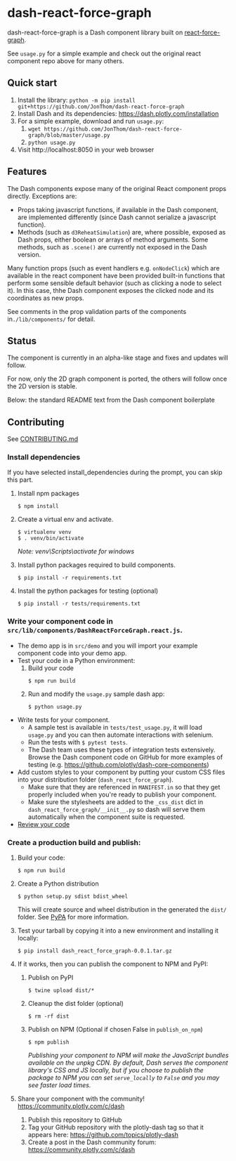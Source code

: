 # dash-react-force-graph

dash-react-force-graph is a Dash component library built on [react-force-graph](https://github.com/vasturiano/react-force-graph). 

See `usage.py` for a simple example and check out the original react component repo above for many others.

## Quick start
1. Install the library: `python -m pip install git+https://github.com/JonThom/dash-react-force-graph`
2. Install Dash and its dependencies: https://dash.plotly.com/installation
3. For a simple example, download and run `usage.py`:
	1. `wget https://github.com/JonThom/dash-react-force-graph/blob/master/usage.py`
	2. `python usage.py`
4. Visit http://localhost:8050 in your web browser

## Features

The Dash components expose many of the original React component props directly. Exceptions are:
* Props taking javascript functions, if available in the Dash component, are implemented differently (since Dash cannot serialize a javascript function). 
* Methods (such as `d3ReheatSimulation`) are, where possible, exposed as Dash props, either boolean or arrays of method arguments. Some methods, such as `.scene()` are currently not exposed in the Dash version.

Many function props (such as event handlers e.g. `onNodeClick`) which are available in the react component have been provided built-in functions that perform some sensible default behavior (such as clicking a node to select it). In this case, thhe Dash component exposes the clicked node and its coordinates as new props.

See comments in the prop validation parts of the components in`./lib/components/` for detail.

## Status

The component is currently in an alpha-like stage and fixes and updates will follow.

For now, only the 2D graph component is ported, the others will follow once the 2D version is stable.

Below: the standard README text from the Dash component boilerplate 

## Contributing

See [CONTRIBUTING.md](./CONTRIBUTING.md)

### Install dependencies

If you have selected install_dependencies during the prompt, you can skip this part.

1. Install npm packages
    ```
    $ npm install
    ```
2. Create a virtual env and activate.
    ```
    $ virtualenv venv
    $ . venv/bin/activate
    ```
    _Note: venv\Scripts\activate for windows_

3. Install python packages required to build components.
    ```
    $ pip install -r requirements.txt
    ```
4. Install the python packages for testing (optional)
    ```
    $ pip install -r tests/requirements.txt
    ```

### Write your component code in `src/lib/components/DashReactForceGraph.react.js`.

- The demo app is in `src/demo` and you will import your example component code into your demo app.
- Test your code in a Python environment:
    1. Build your code
        ```
        $ npm run build
        ```
    2. Run and modify the `usage.py` sample dash app:
        ```
        $ python usage.py
        ```
- Write tests for your component.
    - A sample test is available in `tests/test_usage.py`, it will load `usage.py` and you can then automate interactions with selenium.
    - Run the tests with `$ pytest tests`.
    - The Dash team uses these types of integration tests extensively. Browse the Dash component code on GitHub for more examples of testing (e.g. https://github.com/plotly/dash-core-components)
- Add custom styles to your component by putting your custom CSS files into your distribution folder (`dash_react_force_graph`).
    - Make sure that they are referenced in `MANIFEST.in` so that they get properly included when you're ready to publish your component.
    - Make sure the stylesheets are added to the `_css_dist` dict in `dash_react_force_graph/__init__.py` so dash will serve them automatically when the component suite is requested.
- [Review your code](./review_checklist.md)

### Create a production build and publish:

1. Build your code:
    ```
    $ npm run build
    ```
2. Create a Python distribution
    ```
    $ python setup.py sdist bdist_wheel
    ```
    This will create source and wheel distribution in the generated the `dist/` folder.
    See [PyPA](https://packaging.python.org/guides/distributing-packages-using-setuptools/#packaging-your-project)
    for more information.

3. Test your tarball by copying it into a new environment and installing it locally:
    ```
    $ pip install dash_react_force_graph-0.0.1.tar.gz
    ```

4. If it works, then you can publish the component to NPM and PyPI:
    1. Publish on PyPI
        ```
        $ twine upload dist/*
        ```
    2. Cleanup the dist folder (optional)
        ```
        $ rm -rf dist
        ```
    3. Publish on NPM (Optional if chosen False in `publish_on_npm`)
        ```
        $ npm publish
        ```
        _Publishing your component to NPM will make the JavaScript bundles available on the unpkg CDN. By default, Dash serves the component library's CSS and JS locally, but if you choose to publish the package to NPM you can set `serve_locally` to `False` and you may see faster load times._

5. Share your component with the community! https://community.plotly.com/c/dash
    1. Publish this repository to GitHub
    2. Tag your GitHub repository with the plotly-dash tag so that it appears here: https://github.com/topics/plotly-dash
    3. Create a post in the Dash community forum: https://community.plotly.com/c/dash
